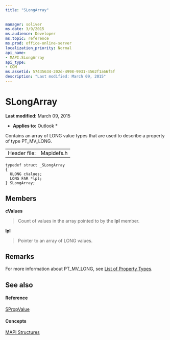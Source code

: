 ```yaml
---
title: "SLongArray"
 
 
manager: soliver
ms.date: 3/9/2015
ms.audience: Developer
ms.topic: reference
ms.prod: office-online-server
localization_priority: Normal
api_name:
- MAPI.SLongArray
api_type:
- COM
ms.assetid: 57435634-202d-4998-9931-4562f1a66f5f
description: "Last modified: March 09, 2015"
---
```


# SLongArray

 **Last modified:** March 09, 2015 
  
 * **Applies to:** Outlook * 
  
Contains an array of LONG value types that are used to describe a property of type PT_MV_LONG. 
  
|||
|:-----|:-----|
|Header file:  <br/> |Mapidefs.h  <br/> |
   
```
typedef struct _SLongArray
{
  ULONG cValues;
  LONG FAR *lpl;
} SLongArray;

```

## Members

 **cValues**
  
> Count of values in the array pointed to by the **lpl** member. 
    
 **lpl**
  
> Pointer to an array of LONG values.
    
## Remarks

For more information about PT_MV_LONG, see [List of Property Types](property-types.md).
  
## See also

#### Reference

[SPropValue](spropvalue.md)
#### Concepts

[MAPI Structures](mapi-structures.md)

